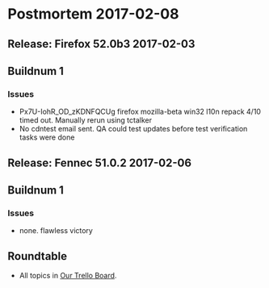 # Postmortem 2017-02-08

## Release: Firefox 52.0b3 2017-02-03

## Buildnum 1
### Issues
- Px7U-IohR_OD_zKDNFQCUg firefox mozilla-beta win32 l10n repack 4/10 timed out. Manually rerun using tctalker
- No cdntest email sent. QA could test updates before test verification tasks were done


## Release: Fennec 51.0.2 2017-02-06

## Buildnum 1
### Issues
- none. flawless victory



## Roundtable
- All topics in [Our Trello Board](https://trello.com/b/MXHaVRcP/release-promotion-meeting).